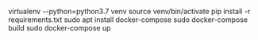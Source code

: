 virtualenv --python=python3.7 venv
source venv/bin/activate
pip install -r requirements.txt
sudo apt  install docker-compose
sudo docker-compose build
sudo docker-compose up
